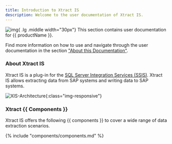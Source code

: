 ```yaml
---
title: Introduction to Xtract IS
description: Welcome to the user documentation of Xtract IS.
---
```


![img](site:assets/images/logos/theo-thumbs.png){ .lg .middle width="30px"} This section contains user documentation for {{ productName }}. <br>

Find more information on how to use and navigate through the user documentation in the section ["About this Documentation"](about-this-documentation.md). 


### About Xtract IS

Xtract IS is a plug-in for the [SQL Server Integration Services (SSIS)](https://docs.microsoft.com/en-us/sql/integration-services/sql-server-integration-services).
Xtract IS allows extracting data from SAP systems and writing data to SAP systems.

![XIS-Architecture](../assets/images/documentation/introduction/architectures_xis_neu.png){:class="img-responsive"}


### Xtract {{ Components }}

Xtract IS offers the following {{ components }} to cover a wide range of data extraction scenarios.


{% include "components/components.md" %}

